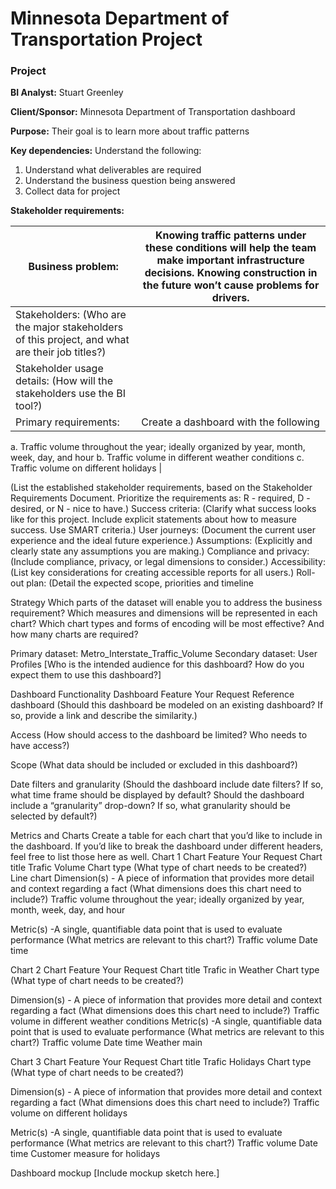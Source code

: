 # Minnesota Department of Transportation Project

### Project                                                                     

**BI Analyst:** Stuart Greenley

**Client/Sponsor:** Minnesota Department of Transportation dashboard

**Purpose:** Their goal is to learn more about traffic patterns

**Key dependencies:** Understand the following:
1. Understand what deliverables are required
2. Understand the business question being answered
3. Collect data for project

**Stakeholder requirements:**

|Business problem: | Knowing traffic patterns under these conditions will help the team make important infrastructure decisions. Knowing construction in the future won’t cause problems for drivers.|
|---|---|
|Stakeholders:  (Who are the major stakeholders of this project, and what are their job titles?)| |
|Stakeholder usage details: (How will the stakeholders use the BI tool?)
|Primary requirements: | Create a dashboard with the following 
a. Traffic volume throughout the year; ideally organized by year, month, week, day, and hour
b. Traffic volume in different weather conditions
c.  Traffic volume on different holidays |





(List the established stakeholder requirements, based on the Stakeholder Requirements Document. Prioritize the requirements as: R - required, D - desired, or N - nice to have.)
Success criteria: (Clarify what success looks like for this project. Include explicit statements about how to measure success. Use SMART criteria.) 
User journeys: (Document the current user experience and the ideal future experience.)
Assumptions: (Explicitly and clearly state any assumptions you are making.)
Compliance and privacy: (Include compliance, privacy, or legal dimensions to consider.)
Accessibility: (List key considerations for creating accessible reports for all users.)
Roll-out plan: (Detail the expected scope, priorities and timeline

Strategy 
Which parts of the dataset will enable you to address the business requirement? Which measures and dimensions will be represented in each chart? Which chart types and forms of encoding will be most effective? And how many charts are required?

Primary dataset: Metro_Interstate_Traffic_Volume
Secondary dataset: 
User Profiles [Who is the intended audience for this dashboard? How do you expect them to use this dashboard?]
    
Dashboard Functionality
Dashboard Feature
Your Request
Reference dashboard
(Should this dashboard be modeled on an existing dashboard? If so, provide a link and describe the similarity.)


Access
(How should access to the dashboard be limited? Who needs to have access?)


Scope
(What data should be included or excluded in this dashboard?)


Date filters and granularity
(Should the dashboard include date filters? If so, what time frame should be displayed by default? Should the dashboard include a “granularity” drop-down? If so, what granularity should be selected by default?)




Metrics and Charts
Create a table for each chart that you’d like to include in the dashboard. If you’d like to break the dashboard under different headers, feel free to list those here as well.
Chart 1
Chart Feature
Your Request
Chart title
Trafic Volume 
Chart type
(What type of chart needs to be created?)
Line chart 
Dimension(s) - A piece of information that provides more detail and context regarding a fact
(What dimensions does this chart need to include?) 
Traffic volume throughout the year; ideally organized by year, month, week, day, and hour


Metric(s) -A single, quantifiable data point that is used to evaluate performance
(What metrics are relevant to this chart?)
Traffic volume
Date time 


Chart 2
Chart Feature
Your Request
Chart title
Trafic in Weather
Chart type
(What type of chart needs to be created?)


Dimension(s) - A piece of information that provides more detail and context regarding a fact
(What dimensions does this chart need to include?) 
Traffic volume in different weather conditions
Metric(s) -A single, quantifiable data point that is used to evaluate performance
(What metrics are relevant to this chart?)
Traffic volume
Date time 
Weather main


Chart 3
Chart Feature
Your Request
Chart title
Trafic Holidays
Chart type
(What type of chart needs to be created?)


Dimension(s) - A piece of information that provides more detail and context regarding a fact
(What dimensions does this chart need to include?) 
Traffic volume on different holidays


Metric(s) -A single, quantifiable data point that is used to evaluate performance
(What metrics are relevant to this chart?)
Traffic volume
Date time 
Customer measure for holidays




Dashboard mockup
[Include mockup sketch here.]

